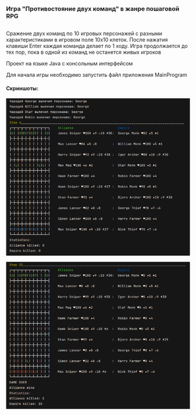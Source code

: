 ### Игра "Противостояние двух команд" в жанре пошаговой RPG

##

Сражение двух команд по 10 игровых персонажей с разными характеристиками в игровом поле 10х10 клеток. После нажатия клавиши Enter каждая команда делает по 1 ходу. Игра продолжается до тех пор, пока в одной из команд не останется живых игроков

Проект на языке Java с консольным интерфейсом

Для начала игры необходимо запустить файл приложения MainProgram

#### Скриншоты:

![Screenshot8.png](https://raw.githubusercontent.com/romanyukalexandr84/Images/main/Screenshot8.png)

![Screenshot9.png](https://raw.githubusercontent.com/romanyukalexandr84/Images/main/Screenshot9.png)
